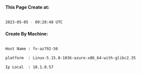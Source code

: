 
   
#### This Page Create at:

```bash

2023-05-05 - 09:28:48 UTC

```

#### Create By Machine:

```bash

Host Name : fv-az792-56

platform  : Linux-5.15.0-1036-azure-x86_64-with-glibc2.35

Ip Local  : 10.1.0.57

```

